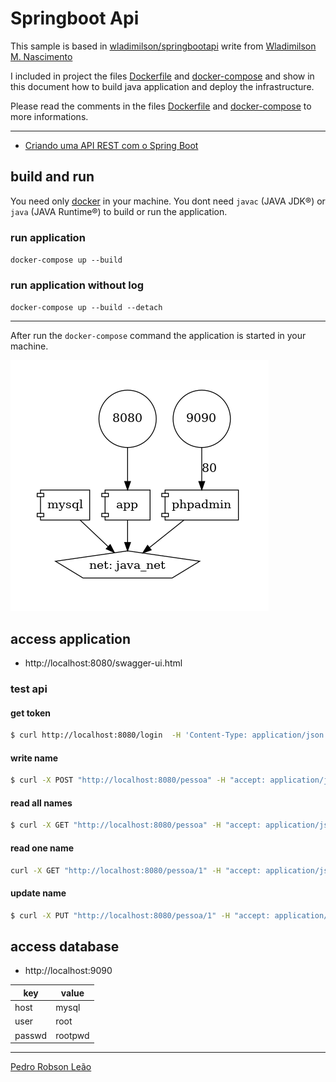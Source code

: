 # Springboot Api

This sample is based in [wladimilson/springbootapi](https://github.com/wladimilson/springbootapi) write from [Wladimilson M. Nascimento](https://www.treinaweb.com.br/blog/autor/wladimilson-m-nascimento)

I included in project the files [Dockerfile](Dockerfile) and [docker-compose](docker-compose.yml) and show in this document how to build java application and deploy the infrastructure.

Please read the comments in the files [Dockerfile](Dockerfile) and [docker-compose](docker-compose.yml) to more informations. 

---

* [Criando uma API REST com o Spring Boot](https://www.treinaweb.com.br/blog/criando-uma-api-rest-com-o-spring-boot)

## build and run
You need only [docker](https://docs.docker.com/get-docker/)  in your machine.
You dont need `javac` (JAVA JDK®) or `java` (JAVA Runtime®) to build or run the application.
### run application
`docker-compose up --build`
### run application without log
`docker-compose up --build --detach`

---

After run the `docker-compose` command the application is started in your machine.

![stack](./img/docker-compose.png)

## access application
* http://localhost:8080/swagger-ui.html
### test api
#### get token
```bash
$ curl http://localhost:8080/login  -H 'Content-Type: application/json' -d '{"username":"admin", "password":"password"}' --silent | jq '.token' | xargs printf "Bearer %s\n"
```

#### write name
```bash
$ curl -X POST "http://localhost:8080/pessoa" -H "accept: application/json" -H "Authorization: Bearer eyJhbGciOiJIUzUxMiJ9.eyJzdWIiOiJhZG1pbiIsImV4cCI6MTYzMzg4MDg1M30.nCBiANNApoRGOUTRQKc59RAHnMVPzT7krW-U9Zv_ZX9eVH9WeAoZio4gE56ceOv59MjO5OVYKsXVuAe8fVnpcA" -H "Content-Type: application/json" -d "{ \"id\": 0, \"nome\": \"Pedro\"}"
```
#### read all names
```bash
$ curl -X GET "http://localhost:8080/pessoa" -H "accept: application/json" -H "Authorization: Bearer eyJhbGciOiJIUzUxMiJ9.eyJzdWIiOiJhZG1pbiIsImV4cCI6MTYzMzg4MDg1M30.nCBiANNApoRGOUTRQKc59RAHnMVPzT7krW-U9Zv_ZX9eVH9WeAoZio4gE56ceOv59MjO5OVYKsXVuAe8fVnpcA" -H "Content-Type: application/json"
```
#### read one name
```bash
curl -X GET "http://localhost:8080/pessoa/1" -H "accept: application/json" -H "Authorization: Bearer eyJhbGciOiJIUzUxMiJ9.eyJzdWIiOiJhZG1pbiIsImV4cCI6MTYzMzg4MDg1M30.nCBiANNApoRGOUTRQKc59RAHnMVPzT7krW-U9Zv_ZX9eVH9WeAoZio4gE56ceOv59MjO5OVYKsXVuAe8fVnpcA" -H "Content-Type: application/json"
```
#### update name
```bash
$ curl -X PUT "http://localhost:8080/pessoa/1" -H "accept: application/json" -H "Authorization: Bearer eyJhbGciOiJIUzUxMiJ9.eyJzdWIiOiJhZG1pbiIsImV4cCI6MTYzMzg4MDg1M30.nCBiANNApoRGOUTRQKc59RAHnMVPzT7krW-U9Zv_ZX9eVH9WeAoZio4gE56ceOv59MjO5OVYKsXVuAe8fVnpcA" -H "Content-Type: application/json" -d "{ \"id\": 0, \"nome\": \"Pedro Robson Leão\"}"
```

## access database
* http://localhost:9090

|key|value|
|---|-----|
|host|mysql|
|user|root|
|passwd|rootpwd|
---

[Pedro Robson Leão](mailto:pedro.leao@gmail.com)